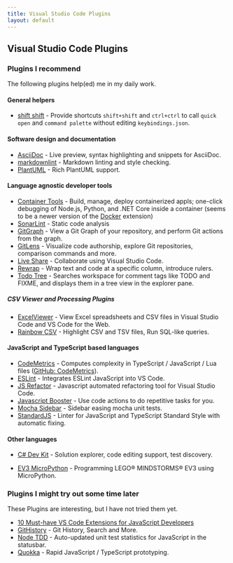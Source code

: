 ```yaml
---
title: Visual Studio Code Plugins
layout: default
---
```

## Visual Studio Code Plugins

### Plugins I recommend

The following plugins help(ed) me in my daily work.

#### General helpers

* [shift shift](https://marketplace.visualstudio.com/items?itemName=ahgood.shift-shift) - Provide shortcuts `shift+shift` and `ctrl+ctrl` to call `quick open` and `command palette` without editing `keybindings.json`.

#### Software design and documentation

* [AsciiDoc](https://github.com/asciidoctor/asciidoctor-vscode) - Live preview, syntax highlighting and snippets for AsciiDoc.
* [markdownlint](https://marketplace.visualstudio.com/items?itemName=DavidAnson.vscode-markdownlint) - Markdown linting and style checking.
* [PlantUML](https://github.com/qjebbs/vscode-plantuml) - Rich PlantUML support.

#### Language agnostic developer tools

* [Container Tools](https://marketplace.visualstudio.com/items/?itemName=ms-azuretools.vscode-containers) - Build, manage, deploy containerized appls; one-click debugging of Node.js, Python, and .NET Core inside a container (seems to be a newer version of the [Docker](https://github.com/microsoft/vscode-docker) extension)
* [SonarLint](https://marketplace.visualstudio.com/items?itemName=SonarSource.sonarlint-vscode) - Static code analysis
* [GitGraph](https://github.com/mhutchie/vscode-git-graph) - View a Git Graph of your repository, and perform Git actions from the graph.
* [GitLens](https://github.com/eamodio/vscode-gitlens) - Visualize code authorship, explore Git repositories, comparison commands and more.
* [Live Share](https://docs.microsoft.com/en-us/visualstudio/liveshare/use/vscode) - Collaborate using Visual Studio Code.
* [Rewrap](https://stkb.github.io/Rewrap/) - Wrap text and code at a specific column, introduce rulers.
* [Todo Tree](https://marketplace.visualstudio.com/items?itemName=Gruntfuggly.todo-tree) - Searches workspace for comment tags like TODO and FIXME, and displays them in a tree view in the explorer pane.

##### CSV Viewer and Processing Plugins

* [ExcelViewer](https://marketplace.visualstudio.com/items?itemName=GrapeCity.gc-excelviewer) - View Excel spreadsheets and CSV files in Visual Studio Code and VS Code for the Web.
* [Rainbow CSV](https://marketplace.visualstudio.com/items?itemName=mechatroner.rainbow-csv) - Highlight CSV and TSV files, Run SQL-like queries.

#### JavaScript and TypeScript based languages

* [CodeMetrics](https://marketplace.visualstudio.com/items?itemName=kisstkondoros.vscode-codemetrics) - Computes complexity in TypeScript / JavaScript / Lua files ([GitHub: CodeMetrics](https://github.com/kisstkondoros/codemetrics)).
* [ESLint](https://marketplace.visualstudio.com/items?itemName=dbaeumer.vscode-eslint) - Integrates ESLint JavaScript into VS Code.
* [JS Refactor](https://marketplace.visualstudio.com/items?itemName=cmstead.jsrefactor) - Javascript automated refactoring tool for Visual Studio Code.
* [Javascript Booster](https://marketplace.visualstudio.com/items?itemName=sburg.vscode-javascript-booster) - Use code actions to do repetitive tasks for you.
* [Mocha Sidebar](https://marketplace.visualstudio.com/items?itemName=maty.vscode-mocha-sidebar) - Sidebar easing mocha unit tests.
* [StandardJS](https://github.com/standard/vscode-standard) - Linter for JavaScript and TypeScript Standard Style with automatic fixing.

#### Other languages

- [C# Dev Kit](https://marketplace.visualstudio.com/items?itemName=ms-dotnettools.csdevkit) - Solution explorer, code editing support, test discovery.
* [EV3 MicroPython](https://marketplace.visualstudio.com/items?itemName=lego-education.ev3-micropython) - Programming LEGO® MINDSTORMS® EV3 using MicroPython.

### Plugins I might try out some time later

These Plugins are interesting, but I have not tried them yet.

* [10 Must-have VS Code Extensions for JavaScript Developers](https://www.sitepoint.com/vs-code-extensions-javascript-developers/)
* [GitHistory](https://github.com/DonJayamanne/gitHistoryVSCode) - Git History, Search and More.
* [Node TDD](https://marketplace.visualstudio.com/items?itemName=prashaantt.node-tdd) - Auto-updated unit test statistics for JavaScript in the statusbar.
* [Quokka](https://marketplace.visualstudio.com/items?itemName=WallabyJs.quokka-vscode) - Rapid JavaScript / TypeScript prototyping.

